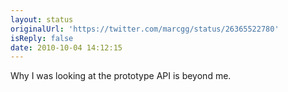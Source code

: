 ```yaml
---
layout: status
originalUrl: 'https://twitter.com/marcgg/status/26365522780'
isReply: false
date: 2010-10-04 14:12:15
---
```


Why I was looking at the prototype API is beyond me.
